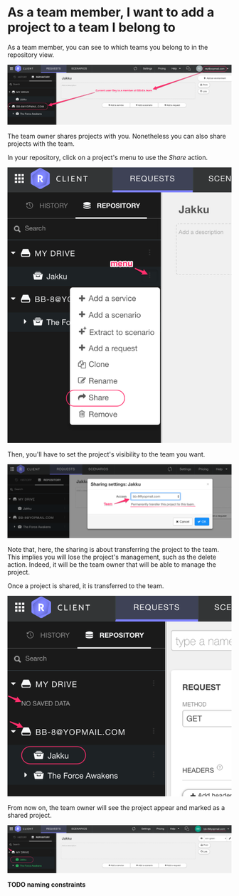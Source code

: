 # As a team member, I want to add a project to a team I belong to

As a team member, you can see to which teams you belong to in the repository view.

![TM Repository](images/TM_repository.png "Team member repository")

The team owner shares projects with you. Nonetheless you can also share projects with the team.

In your repository, click on a project's menu to use the *Share* action.

![TM Share a project](images/TM_share_project.png "Share a project as team member")

Then, you'll have to set the project's visibility to the team you want.

![TM Set project visibility](images/TM_project_visibility.png "Set project visibility as team member")

Note that, here, the sharing is about transferring the project to the team. 
This implies you will lose the project's management, such as the delete action. 
Indeed, it will be the team owner that will be able to manage the project.  

Once a project is shared, it is transferred to the team.

![TM Transferred project](images/TM_transferred_project.png "Transferred project from Team Member")

From now on, the team owner will see the project appear and marked as a shared project.

![TO Transferred project](images/TO_transferred_project.png "Transferred project for Team Owner")

**TODO naming constraints**
